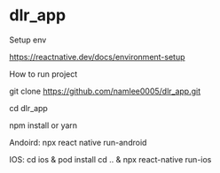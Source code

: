 # dlr_app

Setup env

https://reactnative.dev/docs/environment-setup

How to run project 

git clone https://github.com/namlee0005/dlr_app.git

cd dlr_app

npm install or yarn 

Andoird: 
npx react native run-android

IOS:
cd ios & pod install
cd .. & npx react-native run-ios
